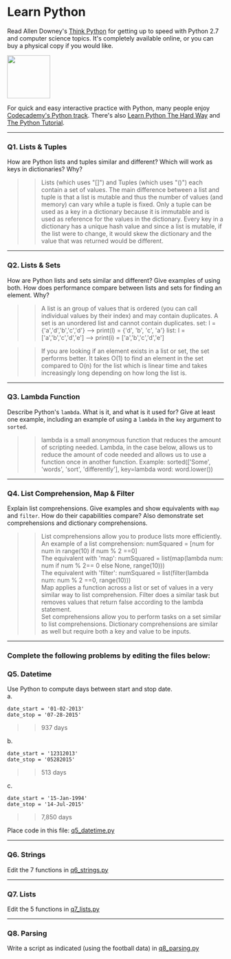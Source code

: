 # Learn Python

Read Allen Downey's [Think Python](http://www.greenteapress.com/thinkpython/) for getting up to speed with Python 2.7 and computer science topics. It's completely available online, or you can buy a physical copy if you would like.

<a href="http://www.greenteapress.com/thinkpython/"><img src="img/think_python.png" style="width: 100px;" target="_blank"></a>

For quick and easy interactive practice with Python, many people enjoy [Codecademy's Python track](http://www.codecademy.com/en/tracks/python). There's also [Learn Python The Hard Way](http://learnpythonthehardway.org/book/) and [The Python Tutorial](https://docs.python.org/2/tutorial/).

---

### Q1. Lists &amp; Tuples

How are Python lists and tuples similar and different? Which will work as keys in dictionaries? Why?

>> Lists (which uses "[]") and Tuples (which uses "()")  each contain a set of values. The main difference between a list and tuple is that a list is mutable and thus the number of values (and memory) can vary while a tuple is fixed. Only a tuple can be used as a key in a dictionary because it is immutable and is used  as reference for the values in the dictionary. Every key in a dictionary has a unique hash value and since a list is mutable, if the list were to change, it would skew the dictionary and the value that was returned would be different.

---

### Q2. Lists &amp; Sets

How are Python lists and sets similar and different? Give examples of using both. How does performance compare between lists and sets for finding an element. Why?

>> A list is an group of values that is ordered (you can call individual values by their index) and may contain duplicates. A set is an unordered list and cannot contain duplicates.
>>set: l = {'a','d','b','c','d'} --> print(l) = {'d', 'b', 'c', 'a'}
>>list: l =['a','b','c','d','e'] --> print(i) = ['a','b','c','d','e']

>>If you are looking if an element exists in a list or set, the set performs better. It takes O(1) to find an element in the set compared to O(n) for the list which is linear time and takes increasingly long depending on how long the list is. 

---

### Q3. Lambda Function

Describe Python's `lambda`. What is it, and what is it used for? Give at least one example, including an example of using a `lambda` in the `key` argument to `sorted`.

>> lambda is a small anonymous function that reduces the amount of scripting needed. Lambda, in the case below, allows us to reduce the amount of code needed and allows us to use a function once in another function. 
>> Example: sorted(['Some', 'words', 'sort', 'differently'], key=lambda word: word.lower())
---

### Q4. List Comprehension, Map &amp; Filter

Explain list comprehensions. Give examples and show equivalents with `map` and `filter`. How do their capabilities compare? Also demonstrate set comprehensions and dictionary comprehensions.

>>List comprehensions allow you to produce lists more efficiently.  
>> An example of a list comprehension: numSquared = [num for num in range(10) if num % 2 ==0]  
>> The equivalent with 'map': numSquared  = list(map(lambda num: num if num % 2== 0 else None, range(10)))  
>> The equivalent with 'filter': numSquared = list(filter(lambda num: num % 2 ==0, range(10)))  
>> Map applies a function across a list or set of values in a very similar way to list comprehension. Filter does a similar task but removes values that return false according to the lambda statement.  
>> Set comprehensions allow you to perform tasks on a set similar to list comprehensions. Dictionary comprehensions are similar as well but require both a key and value to be inputs.  


---

### Complete the following problems by editing the files below:

### Q5. Datetime
Use Python to compute days between start and stop date.   
a.  

```
date_start = '01-02-2013'    
date_stop = '07-28-2015'
```

>> 937 days

b.  
```
date_start = '12312013'  
date_stop = '05282015'  
```

>> 513 days

c.  
```
date_start = '15-Jan-1994'      
date_stop = '14-Jul-2015'  
```

>> 7,850 days

Place code in this file: [q5_datetime.py](python/q5_datetime.py)

---

### Q6. Strings
Edit the 7 functions in [q6_strings.py](python/q6_strings.py)

---

### Q7. Lists
Edit the 5 functions in [q7_lists.py](python/q7_lists.py)

---

### Q8. Parsing
Write a script as indicated (using the football data) in [q8_parsing.py](python/q8_parsing.py)





